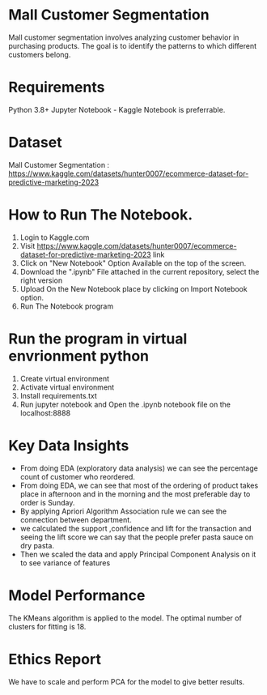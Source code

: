 # Mall Customer Segmentation

Mall customer segmentation involves analyzing customer behavior in purchasing products. The goal is to identify the patterns to which different customers belong.

# Requirements
Python 3.8+ Jupyter Notebook - Kaggle Notebook is preferrable.

# Dataset
Mall Customer Segmentation : https://www.kaggle.com/datasets/hunter0007/ecommerce-dataset-for-predictive-marketing-2023

# How to Run The Notebook.
1. Login to Kaggle.com
2. Visit https://www.kaggle.com/datasets/hunter0007/ecommerce-dataset-for-predictive-marketing-2023  link
3. Click on "New Notebook" Option Available on the top of the screen.
4. Download the ".ipynb" File attached in the current repository, select the right version
5. Upload On the New Notebook place by clicking on Import Notebook option.
6. Run The Notebook program

# Run the program in virtual envrionment python
1. Create virtual environment
2. Activate virtual environment
3. Install requirements.txt
4. Run jupyter notebook and Open the .ipynb notebook file on the localhost:8888

# Key Data Insights
* From doing EDA (exploratory data analysis) we can see the percentage count of customer who reordered.
* From doing EDA, we can see that most of the ordering of product takes place in afternoon and in the morning and the most preferable day to order is Sunday.
* By applying Apriori Algorithm Association rule we can see the connection between department.
* we calculated the support ,confidence and lift for the transaction and seeing the lift score we can say that the people prefer  pasta sauce on dry pasta.
* Then we scaled the data and apply Principal Component Analysis on it to see variance of features
# Model Performance
The KMeans algorithm is applied to the model. The optimal number of clusters for fitting is 18.

# Ethics Report
We have to scale and perform PCA for the model to give better results.
